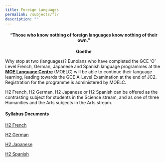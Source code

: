 ```yaml
---
title: Foreign Languages
permalink: /subjects/fl/
description: ""
---
```

<center><h4>“Those who know nothing of foreign languages know nothing of their own.”</h4><b>Goethe</b></center>


Why stop at two (languages)? Eunoians who have completed the GCE ‘O’ Level French, German, Japanese and Spanish language programmes at the [**MOE Language Centre**](https://www.moelc.moe.edu.sg/)&nbsp;(MOELC) will be able to continue their language learning, leading towards the GCE A-Level Examination at the end of JC2. Registration for the programme is administered by MOELC.

H2 French, H2 German, H2 Japanese or H2 Spanish can be offered as the contrasting subject for students in the Science stream, and as one of three Humanities and the Arts subjects in the Arts stream.

#### **Syllabus Documents**

[H2 French](https://www.seab.gov.sg/docs/default-source/national-examinations/syllabus/alevel/2024syllabus/9735_y24_sy.pdf)


[H2 German](https://www.seab.gov.sg/docs/default-source/national-examinations/syllabus/alevel/2024syllabus/9736_y24_sy.pdf)


[H2 Japanese](https://www.seab.gov.sg/docs/default-source/national-examinations/syllabus/alevel/2024syllabus/9737_y24_sy.pdf)


[H2 Spanish](https://www.seab.gov.sg/docs/default-source/national-examinations/syllabus/alevel/2024syllabus/9578_y24_sy.pdf)
